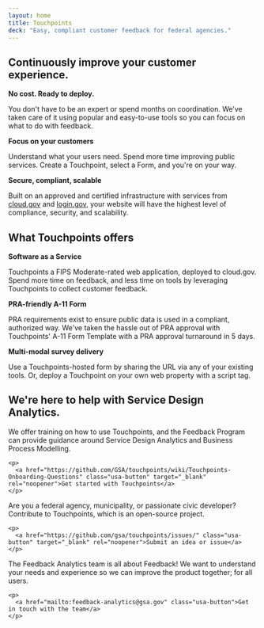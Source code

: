 ```yaml
---
layout: home
title: Touchpoints
deck: "Easy, compliant customer feedback for federal agencies."
---
```





<div class="grid-row grid-gap-lg">
  <div class="tablet:grid-col">
    <h2>
      Continuously improve your customer experience.
    </h2>
  </div>
</div>
<div class="grid-row grid-gap-lg">
  <div class="tablet:grid-col">
    <strong>
      No cost. Ready to deploy.
    </strong>
    <p>
      You don't have to be an expert or spend months on coordination. We’ve taken care of it using popular and easy-to-use tools so you can focus on what to do with feedback.
    </p>
  </div>
  <div class="tablet:grid-col">
    <strong>
      Focus on your customers
    </strong>
    <p>
      Understand what your users need. Spend more time improving public services. Create a Touchpoint, select a Form, and you're on your way.
    </p>
  </div>
  <div class="tablet:grid-col">
    <strong>
      Secure, compliant, scalable
    </strong>
    <p>
      Built on an approved and certified infrastructure with services from
      <a href="https://cloud.gov" target="_blank" rel="noopener">cloud.gov</a> and
      <a href="https://login.gov" target="_blank" rel="noopener">login.gov</a>,
      your website will have the highest level of compliance, security, and scalability.
    </p>
  </div>
</div>

<div class="grid-row grid-gap-lg">
  <div class="tablet:grid-col">
    <h2>
      What Touchpoints offers
    </h2>
  </div>
</div>
<div class="grid-row grid-gap-lg">
  <div class="tablet:grid-col">
    <strong>
      Software as a Service
    </strong>
    <p>
      Touchpoints a FIPS Moderate-rated web application, deployed to cloud.gov. Spend more time on feedback, and less time on tools by leveraging Touchpoints to collect customer feedback.
    </p>
  </div>
  <div class="tablet:grid-col">
    <strong>
      PRA-friendly A-11 Form
    </strong>
    <p>
      PRA requirements exist to ensure public data is used in a compliant, authorized way. We've taken the hassle out of PRA approval with Touchpoints' A-11 Form Template with a PRA approval turnaround in 5 days.
    </p>
  </div>
  <div class="tablet:grid-col">
    <strong>
      Multi-modal survey delivery
    </strong>
    <p>
      Use a Touchpoints-hosted form by sharing the URL via any of your existing tools. Or, deploy a Touchpoint on your own web property with a script tag.
    </p>
  </div>
</div>

<div class="grid-row grid-gap-lg">
  <div class="tablet:grid-col">
    <h2>
      We're here to help with Service Design Analytics.
    </h2>
  </div>
</div>
<div class="grid-row grid-gap-lg">
  <div class="tablet:grid-col">
    We offer training on how to use Touchpoints, and the Feedback Program can provide guidance around Service Design Analytics and Business Process Modelling.

    <p>
      <a href="https://github.com/GSA/touchpoints/wiki/Touchpoints-Onboarding-Questions" class="usa-button" target="_blank" rel="noopener">Get started with Touchpoints</a>
    </p>
  </div>
  <div class="tablet:grid-col">
    Are you a federal agency, municipality, or passionate civic developer? Contribute to Touchpoints, which is an open-source project.

    <p>
      <a href="https://github.com/gsa/touchpoints/issues/" class="usa-button" target="_blank" rel="noopener">Submit an idea or issue</a>
    </p>
  </div>
  <div class="tablet:grid-col">
    The Feedback Analytics team is all about Feedback! We want to understand your needs and experience so we can improve the product together; for all users.

    <p>
      <a href="mailto:feedback-analytics@gsa.gov" class="usa-button">Get in touch with the team</a>
    </p>
  </div>
</div>
